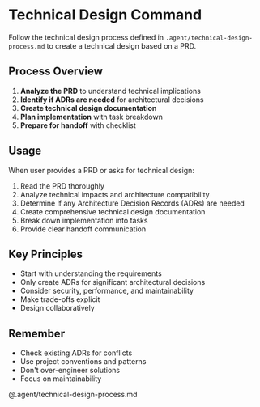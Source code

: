 # Technical Design Command

Follow the technical design process defined in `.agent/technical-design-process.md` to create a technical design based on a PRD.

## Process Overview

1. **Analyze the PRD** to understand technical implications
2. **Identify if ADRs are needed** for architectural decisions
3. **Create technical design documentation**
4. **Plan implementation** with task breakdown
5. **Prepare for handoff** with checklist

## Usage

When user provides a PRD or asks for technical design:

1. Read the PRD thoroughly
2. Analyze technical impacts and architecture compatibility
3. Determine if any Architecture Decision Records (ADRs) are needed
4. Create comprehensive technical design documentation
5. Break down implementation into tasks
6. Provide clear handoff communication

## Key Principles

- Start with understanding the requirements
- Only create ADRs for significant architectural decisions
- Consider security, performance, and maintainability
- Make trade-offs explicit
- Design collaboratively

## Remember

- Check existing ADRs for conflicts
- Use project conventions and patterns
- Don't over-engineer solutions
- Focus on maintainability

@.agent/technical-design-process.md